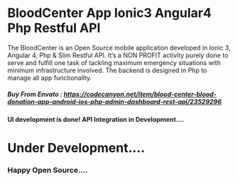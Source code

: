 # BloodCenter App Ionic3 Angular4 Php Restful API

The BloodCenter is an Open Source mobile application developed in Ionic 3, Angular 4, Php & Slim Restful API. It’s a NON PROFIT activity purely done to serve and fulfill one task of tackling maximum emergency situations with minimum infrastructure involved. The backend is designed in Php to manage all app functionality.

##### Buy From Envato : https://codecanyon.net/item/blood-center-blood-donation-app-android-ios-php-admin-dashboard-rest-api/23529296

#### UI development is done! API Integration in Development....

# Under Development....

### Happy Open Source....


